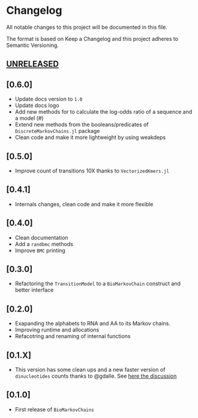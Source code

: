 # Changelog

All notable changes to this project will be documented in this file.

The format is based on Keep a Changelog and this project adheres to Semantic Versioning.

## [UNRELEASED](https://github.com/camilogarciabotero/GeneFinder.jl/compare/v0.0.10...main)

## [0.6.0]

- Update docs version to `1.0`
- Update docs logo
- Add new methods for to calculate the log-odds ratio of a sequence and a model (#)
- Extend new methods from the booleans/predicates of `DiscreteMarkovChains.jl` package
- Clean code and make it more lightweight by using weakdeps

## [0.5.0]

- Improve count of transitions 10X thanks to `VectorizedKmers.jl`

## [0.4.1]

- Internals changes, clean code and make it more flexible

## [0.4.0]

- Clean documentation
- Add a `randbmc` methods
- Improve `BMC` printing

## [0.3.0]

- Refactoring the `TransitionModel` to a `BioMarkovChain` construct and better interface

## [0.2.0]

- Exapanding the alphabets to RNA and AA to its Markov chains.
- Improving runtime and allocations
- Refacotring and renaming of internal functions

## [0.1.X]

- This version has some clean ups and a new faster version of `dinucleotides` counts thanks to @gdalle. See [here the discussion](https://discourse.julialang.org/t/optimizing-dinucleotides-count-in-a-dna-sequence-type-longdna/101583/4?u=camilogarciabotero)
## [0.1.0]

- First release of `BioMarkovChains`
